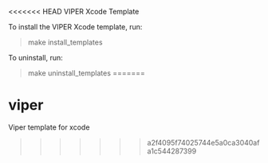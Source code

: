<<<<<<< HEAD
VIPER Xcode Template


To install the VIPER Xcode template, run:

> make install_templates

To uninstall, run:

> make uninstall_templates
=======
# viper
Viper template for xcode
>>>>>>> a2f4095f74025744e5a0ca3040afa1c544287399
